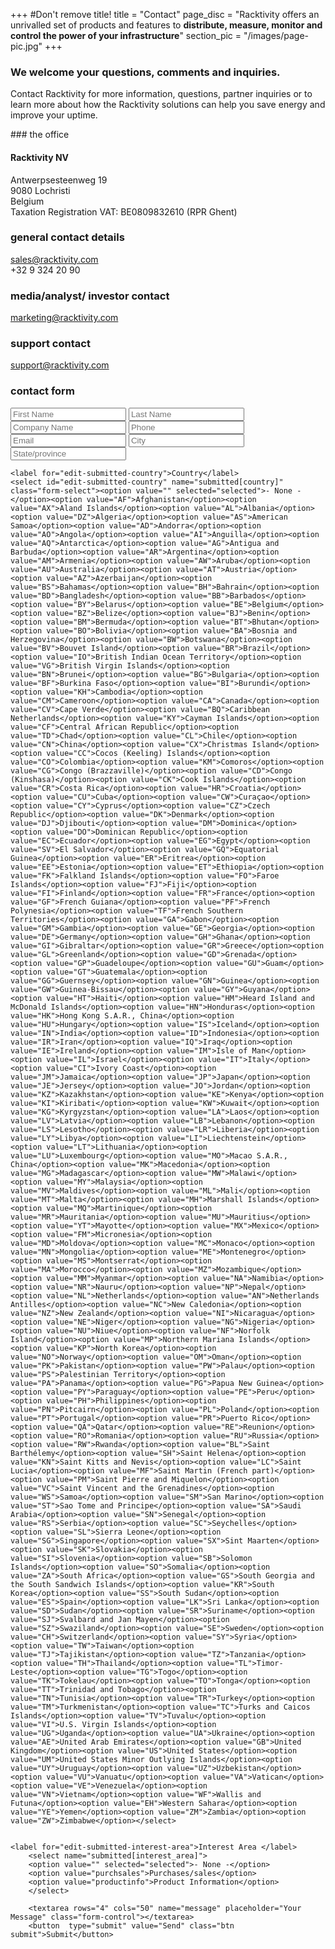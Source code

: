 +++
#Don't remove title!
title = "Contact"
page_disc = "Racktivity offers an unrivalled set of products and features to **distribute, measure, monitor and control the power of your infrastructure**"
section_pic = "/images/page-pic.jpg"
+++



### We welcome your questions, comments and inquiries.
Contact Racktivity for more information, questions, partner inquiries or to learn more about how the Racktivity solutions can help you save energy and improve your uptime.
<div class="office col-md-4">
### the office

#### Racktivity NV
Antwerpsesteenweg 19
<br>
9080 Lochristi
<br>
Belgium
<br>
Taxation Registration VAT: BE0809832610 (RPR Ghent)

### general contact details

[sales@racktivity.com](sales@racktivity.com)
<br> 
+32 9 324 20 90

### media/analyst/ investor contact

[marketing@racktivity.com](marketing@racktivity.com)

### support contact

[support@racktivity.com](mailto:sales@racktivity.com)
</div>

### contact form

<form id="contact-form" action="//formspree.io/info@openvstorage.com" method="POST" class="col-md-7 nopadding">
    <input type="hidden" name="_next" value="/thanks" />
    <input type="hidden" name="_subject" value="Message from Open vStorage wesbite" />
    <input type="text" name="_gotcha" style="display:none" />
    <input type="text" name="name" placeholder="First Name" class="form-control" required>
    <input type="text" name="name" placeholder="Last Name" class="form-control" required>
    <input type="text" name="_replyto" placeholder="Company Name" class="form-control" required>
    <input type="text" name="name" placeholder="Phone" class="form-control" required>
    <input type="email" name="_replyto" placeholder="Email" class="form-control" required>
    <input type="text" name="name" placeholder="City" class="form-control" required>
    <input type="text" name="_replyto" placeholder="State/province" class="form-control" required>

    

	<label for="edit-submitted-country">Country</label>
	<select id="edit-submitted-country" name="submitted[country]" class="form-select"><option value="" selected="selected">- None -</option><option value="AF">Afghanistan</option><option value="AX">Aland Islands</option><option value="AL">Albania</option><option value="DZ">Algeria</option><option value="AS">American Samoa</option><option value="AD">Andorra</option><option value="AO">Angola</option><option value="AI">Anguilla</option><option value="AQ">Antarctica</option><option value="AG">Antigua and Barbuda</option><option value="AR">Argentina</option><option value="AM">Armenia</option><option value="AW">Aruba</option><option value="AU">Australia</option><option value="AT">Austria</option><option value="AZ">Azerbaijan</option><option value="BS">Bahamas</option><option value="BH">Bahrain</option><option value="BD">Bangladesh</option><option value="BB">Barbados</option><option value="BY">Belarus</option><option value="BE">Belgium</option><option value="BZ">Belize</option><option value="BJ">Benin</option><option value="BM">Bermuda</option><option value="BT">Bhutan</option><option value="BO">Bolivia</option><option value="BA">Bosnia and Herzegovina</option><option value="BW">Botswana</option><option value="BV">Bouvet Island</option><option value="BR">Brazil</option><option value="IO">British Indian Ocean Territory</option><option value="VG">British Virgin Islands</option><option value="BN">Brunei</option><option value="BG">Bulgaria</option><option value="BF">Burkina Faso</option><option value="BI">Burundi</option><option value="KH">Cambodia</option><option value="CM">Cameroon</option><option value="CA">Canada</option><option value="CV">Cape Verde</option><option value="BQ">Caribbean Netherlands</option><option value="KY">Cayman Islands</option><option value="CF">Central African Republic</option><option value="TD">Chad</option><option value="CL">Chile</option><option value="CN">China</option><option value="CX">Christmas Island</option><option value="CC">Cocos (Keeling) Islands</option><option value="CO">Colombia</option><option value="KM">Comoros</option><option value="CG">Congo (Brazzaville)</option><option value="CD">Congo (Kinshasa)</option><option value="CK">Cook Islands</option><option value="CR">Costa Rica</option><option value="HR">Croatia</option><option value="CU">Cuba</option><option value="CW">Curaçao</option><option value="CY">Cyprus</option><option value="CZ">Czech Republic</option><option value="DK">Denmark</option><option value="DJ">Djibouti</option><option value="DM">Dominica</option><option value="DO">Dominican Republic</option><option value="EC">Ecuador</option><option value="EG">Egypt</option><option value="SV">El Salvador</option><option value="GQ">Equatorial Guinea</option><option value="ER">Eritrea</option><option value="EE">Estonia</option><option value="ET">Ethiopia</option><option value="FK">Falkland Islands</option><option value="FO">Faroe Islands</option><option value="FJ">Fiji</option><option value="FI">Finland</option><option value="FR">France</option><option value="GF">French Guiana</option><option value="PF">French Polynesia</option><option value="TF">French Southern Territories</option><option value="GA">Gabon</option><option value="GM">Gambia</option><option value="GE">Georgia</option><option value="DE">Germany</option><option value="GH">Ghana</option><option value="GI">Gibraltar</option><option value="GR">Greece</option><option value="GL">Greenland</option><option value="GD">Grenada</option><option value="GP">Guadeloupe</option><option value="GU">Guam</option><option value="GT">Guatemala</option><option value="GG">Guernsey</option><option value="GN">Guinea</option><option value="GW">Guinea-Bissau</option><option value="GY">Guyana</option><option value="HT">Haiti</option><option value="HM">Heard Island and McDonald Islands</option><option value="HN">Honduras</option><option value="HK">Hong Kong S.A.R., China</option><option value="HU">Hungary</option><option value="IS">Iceland</option><option value="IN">India</option><option value="ID">Indonesia</option><option value="IR">Iran</option><option value="IQ">Iraq</option><option value="IE">Ireland</option><option value="IM">Isle of Man</option><option value="IL">Israel</option><option value="IT">Italy</option><option value="CI">Ivory Coast</option><option value="JM">Jamaica</option><option value="JP">Japan</option><option value="JE">Jersey</option><option value="JO">Jordan</option><option value="KZ">Kazakhstan</option><option value="KE">Kenya</option><option value="KI">Kiribati</option><option value="KW">Kuwait</option><option value="KG">Kyrgyzstan</option><option value="LA">Laos</option><option value="LV">Latvia</option><option value="LB">Lebanon</option><option value="LS">Lesotho</option><option value="LR">Liberia</option><option value="LY">Libya</option><option value="LI">Liechtenstein</option><option value="LT">Lithuania</option><option value="LU">Luxembourg</option><option value="MO">Macao S.A.R., China</option><option value="MK">Macedonia</option><option value="MG">Madagascar</option><option value="MW">Malawi</option><option value="MY">Malaysia</option><option value="MV">Maldives</option><option value="ML">Mali</option><option value="MT">Malta</option><option value="MH">Marshall Islands</option><option value="MQ">Martinique</option><option value="MR">Mauritania</option><option value="MU">Mauritius</option><option value="YT">Mayotte</option><option value="MX">Mexico</option><option value="FM">Micronesia</option><option value="MD">Moldova</option><option value="MC">Monaco</option><option value="MN">Mongolia</option><option value="ME">Montenegro</option><option value="MS">Montserrat</option><option value="MA">Morocco</option><option value="MZ">Mozambique</option><option value="MM">Myanmar</option><option value="NA">Namibia</option><option value="NR">Nauru</option><option value="NP">Nepal</option><option value="NL">Netherlands</option><option value="AN">Netherlands Antilles</option><option value="NC">New Caledonia</option><option value="NZ">New Zealand</option><option value="NI">Nicaragua</option><option value="NE">Niger</option><option value="NG">Nigeria</option><option value="NU">Niue</option><option value="NF">Norfolk Island</option><option value="MP">Northern Mariana Islands</option><option value="KP">North Korea</option><option value="NO">Norway</option><option value="OM">Oman</option><option value="PK">Pakistan</option><option value="PW">Palau</option><option value="PS">Palestinian Territory</option><option value="PA">Panama</option><option value="PG">Papua New Guinea</option><option value="PY">Paraguay</option><option value="PE">Peru</option><option value="PH">Philippines</option><option value="PN">Pitcairn</option><option value="PL">Poland</option><option value="PT">Portugal</option><option value="PR">Puerto Rico</option><option value="QA">Qatar</option><option value="RE">Reunion</option><option value="RO">Romania</option><option value="RU">Russia</option><option value="RW">Rwanda</option><option value="BL">Saint Barthélemy</option><option value="SH">Saint Helena</option><option value="KN">Saint Kitts and Nevis</option><option value="LC">Saint Lucia</option><option value="MF">Saint Martin (French part)</option><option value="PM">Saint Pierre and Miquelon</option><option value="VC">Saint Vincent and the Grenadines</option><option value="WS">Samoa</option><option value="SM">San Marino</option><option value="ST">Sao Tome and Principe</option><option value="SA">Saudi Arabia</option><option value="SN">Senegal</option><option value="RS">Serbia</option><option value="SC">Seychelles</option><option value="SL">Sierra Leone</option><option value="SG">Singapore</option><option value="SX">Sint Maarten</option><option value="SK">Slovakia</option><option value="SI">Slovenia</option><option value="SB">Solomon Islands</option><option value="SO">Somalia</option><option value="ZA">South Africa</option><option value="GS">South Georgia and the South Sandwich Islands</option><option value="KR">South Korea</option><option value="SS">South Sudan</option><option value="ES">Spain</option><option value="LK">Sri Lanka</option><option value="SD">Sudan</option><option value="SR">Suriname</option><option value="SJ">Svalbard and Jan Mayen</option><option value="SZ">Swaziland</option><option value="SE">Sweden</option><option value="CH">Switzerland</option><option value="SY">Syria</option><option value="TW">Taiwan</option><option value="TJ">Tajikistan</option><option value="TZ">Tanzania</option><option value="TH">Thailand</option><option value="TL">Timor-Leste</option><option value="TG">Togo</option><option value="TK">Tokelau</option><option value="TO">Tonga</option><option value="TT">Trinidad and Tobago</option><option value="TN">Tunisia</option><option value="TR">Turkey</option><option value="TM">Turkmenistan</option><option value="TC">Turks and Caicos Islands</option><option value="TV">Tuvalu</option><option value="VI">U.S. Virgin Islands</option><option value="UG">Uganda</option><option value="UA">Ukraine</option><option value="AE">United Arab Emirates</option><option value="GB">United Kingdom</option><option value="US">United States</option><option value="UM">United States Minor Outlying Islands</option><option value="UY">Uruguay</option><option value="UZ">Uzbekistan</option><option value="VU">Vanuatu</option><option value="VA">Vatican</option><option value="VE">Venezuela</option><option value="VN">Vietnam</option><option value="WF">Wallis and Futuna</option><option value="EH">Western Sahara</option><option value="YE">Yemen</option><option value="ZM">Zambia</option><option value="ZW">Zimbabwe</option></select>


	<label for="edit-submitted-interest-area">Interest Area </label>
	    <select name="submitted[interest_area]">
	    <option value="" selected="selected">- None -</option>
	    <option value="purchsales">Purchases/sales</option>
	    <option value="productinfo">Product Information</option>
	    </select>

	    <textarea rows="4" cols="50" name="message" placeholder="Your Message" class="form-control"></textarea> 
	    <button  type="submit" value="Send" class="btn submit">Submit</button>
</form>

  
